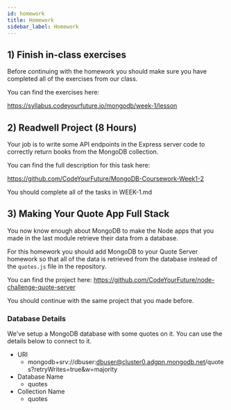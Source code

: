 ```yaml
---
id: homework
title: Homework
sidebar_label: Homework
---
```


## 1) Finish in-class exercises

Before continuing with the homework you should make sure you have completed all of the exercises from our class.

You can find the exercises here:

https://syllabus.codeyourfuture.io/mongodb/week-1/lesson

## 2) Readwell Project (8 Hours)

Your job is to write some API endpoints in the Express server code to correctly return books from the MongoDB collection.

You can find the full description for this task here:

https://github.com/CodeYourFuture/MongoDB-Coursework-Week1-2

You should complete all of the tasks in WEEK-1.md

## 3) Making Your Quote App Full Stack

You now know enough about MongoDB to make the Node apps that you made in the last module retrieve their data from a database.

For this homework you should add MongoDB to your Quote Server homework so that all of the data is retrieved from the database instead of the `quotes.js` file in the repository.

You can find the project here:
https://github.com/CodeYourFuture/node-challenge-quote-server

You should continue with the same project that you made before.

### Database Details

We've setup a MongoDB database with some quotes on it. You can use the details below to connect to it.

- URI
  - mongodb+srv://dbuser:dbuser@cluster0.adgpn.mongodb.net/quotes?retryWrites=true&w=majority
- Database Name
  - quotes
- Collection Name
  - quotes
